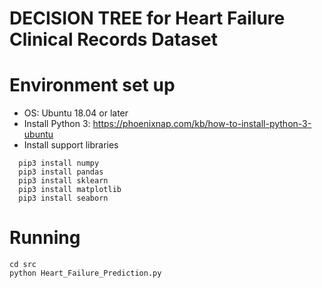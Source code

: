 # DECISION TREE for Heart Failure Clinical Records Dataset

# Environment set up
- OS: Ubuntu 18.04 or later
- Install Python 3: https://phoenixnap.com/kb/how-to-install-python-3-ubuntu
- Install support libraries
```
  pip3 install numpy
  pip3 install pandas
  pip3 install sklearn
  pip3 install matplotlib
  pip3 install seaborn
```

# Running
```
cd src
python Heart_Failure_Prediction.py
```
